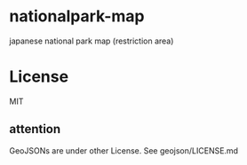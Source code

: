 # nationalpark-map
japanese national park map (restriction area)

# License
MIT
## attention
GeoJSONs are under other License.
See geojson/LICENSE.md
